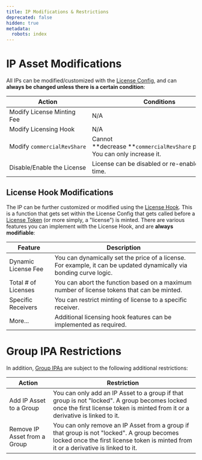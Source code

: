 ```yaml
---
title: IP Modifications & Restrictions
deprecated: false
hidden: true
metadata:
  robots: index
---
```

# IP Asset Modifications

All IPs can be modified/customized with the [License Config](doc:license-config-hook), and can **always be changed unless there is a certain condition**:

| **Action**                  | **Conditions**                                                                     |
| --------------------------- | ---------------------------------------------------------------------------------- |
| Modify License Minting Fee  | N/A                                                                                |
| Modify Licensing Hook       | N/A                                                                                |
| Modify `commercialRevShare` | Cannot \*\*decrease \*\*`commercialRevShare` percentage. You can only increase it. |
| Disable/Enable the License  | License can be disabled or re-enabled at any time.                                 |

## License Hook Modifications

The IP can be further customized or modified using the [License Hook](https://docs.story.foundation/docs/license-config-hook#/licensing-hook). This is a function that gets set within the License Config that gets called before a [License Token](doc:license-token) (or more simply, a "license") is minted. There are various features you can implement with the License Hook, and are **always modifiable**:

| **Feature**         | **Description**                                                                                                     |
| ------------------- | ------------------------------------------------------------------------------------------------------------------- |
| Dynamic License Fee | You can dynamically set the price of a license. For example, it can be updated dynamically via bonding curve logic. |
| Total # of Licenses | You can abort the function based on a maximum number of license tokens that can be minted.                          |
| Specific Receivers  | You can restrict minting of license to a specific receiver.                                                         |
| More...             | Additional licensing hook features can be implemented as required.                                                  |

# Group IPA Restrictions

In addition, [Group IPAs](doc:grouping-module) are subject to the following additional restrictions:

| **Action**                   | **Restriction**                                                                                                                                                                    |
| ---------------------------- | ---------------------------------------------------------------------------------------------------------------------------------------------------------------------------------- |
| Add IP Asset to a Group      | You can only add an IP Asset to a group if that group is not "locked". A group becomes locked once the first license token is minted from it or a derivative is linked to it.      |
| Remove IP Asset from a Group | You can only remove an IP Asset from a group if that group is not "locked". A group becomes locked once the first license token is minted from it or a derivative is linked to it. |